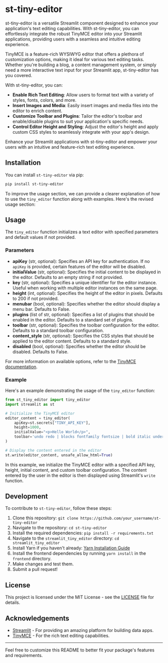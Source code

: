 
# st-tiny-editor

st-tiny-editor is a versatile Streamlit component designed to enhance your application's text editing capabilities. With st-tiny-editor, you can effortlessly integrate the robust TinyMCE editor into your Streamlit applications, providing users with a seamless and intuitive editing experience.

TinyMCE is a feature-rich WYSIWYG editor that offers a plethora of customization options, making it ideal for various text editing tasks. Whether you're building a blog, a content management system, or simply need a more interactive text input for your Streamlit app, st-tiny-editor has you covered.

With st-tiny-editor, you can:

- **Enable Rich Text Editing**: Allow users to format text with a variety of styles, fonts, colors, and more.
- **Insert Images and Media**: Easily insert images and media files into the editor to enrich content.
- **Customize Toolbar and Plugins**: Tailor the editor's toolbar and enable/disable plugins to suit your application's specific needs.
- **Control Editor Height and Styling**: Adjust the editor's height and apply custom CSS styles to seamlessly integrate with your app's design.

Enhance your Streamlit applications with st-tiny-editor and empower your users with an intuitive and feature-rich text editing experience.

## Installation

You can install `st-tiny-editor` via pip:

```bash
pip install st-tiny-editor
```

To improve the usage section, we can provide a clearer explanation of how to use the `tiny_editor` function along with examples. Here's the revised usage section:

## Usage

The `tiny_editor` function initializes a text editor with specified parameters and default values if not provided.

### Parameters

- **apiKey** (str, optional): Specifies an API key for authentication. If no `apiKey` is provided, certain features of the editor will be disabled.
- **initialValue** (str, optional): Specifies the initial content to be displayed in the editor. Defaults to an empty string if not provided.
- **key** (str, optional): Specifies a unique identifier for the editor instance. Useful when working with multiple editor instances on the same page.
- **height** (int, optional): Specifies the height of the editor in pixels. Defaults to 200 if not provided.
- **menubar** (bool, optional): Specifies whether the editor should display a menu bar. Defaults to False.
- **plugins** (list of str, optional): Specifies a list of plugins that should be enabled in the editor. Defaults to a standard set of plugins.
- **toolbar** (str, optional): Specifies the toolbar configuration for the editor. Defaults to a standard toolbar configuration.
- **content_style** (str, optional): Specifies the CSS styles that should be applied to the editor content. Defaults to a standard style.
- **disabled** (bool, optional): Specifies whether the editor should be disabled. Defaults to False.

For more information on available options, refer to the [TinyMCE documentation](https://www.tiny.cloud/docs/tinymce/latest/react-ref/).

### Example

Here's an example demonstrating the usage of the `tiny_editor` function:

```python
from st_tiny_editor import tiny_editor
import streamlit as st

# Initialize the TinyMCE editor
editor_content = tiny_editor(
    apiKey=st.secrets["TINY_API_KEY"],
    height=1000,
    initialValue="<p>Hello World</p>",
    toolbar='undo redo | blocks fontfamily fontsize | bold italic underline strikethrough | link image media table | align lineheight | numlist bullist indent outdent | emoticons charmap | removeformat'
)

# Display the content entered in the editor
st.write(editor_content, unsafe_allow_html=True)
```

In this example, we initialize the TinyMCE editor with a specified API key, height, initial content, and custom toolbar configuration. The content entered by the user in the editor is then displayed using Streamlit's `write` function.

## Development

To contribute to `st-tiny-editor`, follow these steps:

1. Clone this repository: `git clone https://github.com/your_username/st-tiny-editor`
2. Navigate to the repository: `cd st-tiny-editor`
3. Install the required dependencies: `pip install -r requirements.txt`
4. Navigate to the `streamlit_tiny_editor` directory: `cd streamlit_tiny_editor`
5. Install Yarn if you haven't already: [Yarn Installation Guide](https://classic.yarnpkg.com/en/docs/install/)
6. Install the frontend dependencies by running `yarn install` in the `frontend` directory.
7. Make changes and test them.
8. Submit a pull request!

## License

This project is licensed under the MIT License - see the [LICENSE](LICENSE) file for details.

## Acknowledgements

- [Streamlit](https://streamlit.io) - For providing an amazing platform for building data apps.
- [TinyMCE](https://www.tiny.cloud/) - For the rich text editing capabilities.

---

Feel free to customize this README to better fit your package's features and requirements.
